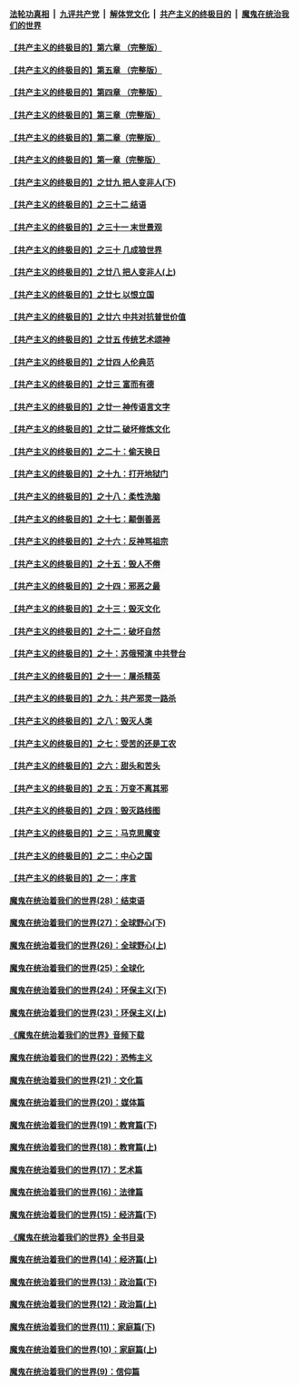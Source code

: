 

####  [法轮功真相](../../../../basic/blob/master/README.md?t=06061831) &nbsp;|&nbsp; [九评共产党](../../../../9ping.md/blob/master/README.md?t=06061831) &nbsp;|&nbsp; [解体党文化](../../../../jtdwh.md/blob/master/README.md?t=06061831)  &nbsp;|&nbsp; [共产主义的终极目的](../../../../gczydzjmd.md/blob/master/README.md?t=06061831) &nbsp;|&nbsp; [魔鬼在统治我们的世界](../../../../mgztzwmdsj.md/blob/master/README.md?t=06061831) 

#### [【共产主义的终极目的】第六章 （完整版）](../pages/nsc422/n11428913.md?t=06061831) 

#### [【共产主义的终极目的】第五章 （完整版）](../pages/nsc422/n11428912.md?t=06061831) 

#### [【共产主义的终极目的】第四章 （完整版）](../pages/nsc422/n11428907.md?t=06061831) 

#### [【共产主义的终极目的】第三章（完整版）](../pages/nsc422/n11428848.md?t=06061831) 

#### [【共产主义的终极目的】第二章（完整版）](../pages/nsc422/n11428831.md?t=06061831) 

#### [【共产主义的终极目的】第一章（完整版）](../pages/nsc422/n11417651.md?t=06061831) 

#### [【共产主义的终极目的】之廿九 把人变非人(下)](../pages/nsc422/n11344140.md?t=06061831) 

#### [【共产主义的终极目的】之三十二 结语](../pages/nsc422/n11360535.md?t=06061831) 

#### [【共产主义的终极目的】之三十一 末世景观](../pages/nsc422/n11351129.md?t=06061831) 

#### [【共产主义的终极目的】之三十 几成狼世界](../pages/nsc422/n11348280.md?t=06061831) 

#### [【共产主义的终极目的】之廿八 把人变非人(上)](../pages/nsc422/n11340492.md?t=06061831) 

#### [【共产主义的终极目的】之廿七 以恨立国](../pages/nsc422/n11336944.md?t=06061831) 

#### [【共产主义的终极目的】之廿六 中共对抗普世价值](../pages/nsc422/n11324785.md?t=06061831) 

#### [【共产主义的终极目的】之廿五 传统艺术颂神](../pages/nsc422/n11296396.md?t=06061831) 

#### [【共产主义的终极目的】之廿四 人伦典范](../pages/nsc422/n11296397.md?t=06061831) 

#### [【共产主义的终极目的】之廿三 富而有德](../pages/nsc422/n11283598.md?t=06061831) 

#### [【共产主义的终极目的】之廿一 神传语言文字](../pages/nsc422/n11263265.md?t=06061831) 

#### [【共产主义的终极目的】之廿二 破坏修炼文化](../pages/nsc422/n11245728.md?t=06061831) 

#### [【共产主义的终极目的】之二十：偷天换日](../pages/nsc422/n11238846.md?t=06061831) 

#### [【共产主义的终极目的】之十九：打开地狱门](../pages/nsc422/n11206376.md?t=06061831) 

#### [【共产主义的终极目的】之十八：柔性洗脑](../pages/nsc422/n11199994.md?t=06061831) 

#### [【共产主义的终极目的】之十七：颠倒善恶](../pages/nsc422/n11179782.md?t=06061831) 

#### [【共产主义的终极目的】之十六：反神骂祖宗](../pages/nsc422/n11166798.md?t=06061831) 

#### [【共产主义的终极目的】之十五：毁人不倦](../pages/nsc422/n11166792.md?t=06061831) 

#### [【共产主义的终极目的】之十四：邪恶之最](../pages/nsc422/n11150249.md?t=06061831) 

#### [【共产主义的终极目的】之十三：毁灭文化](../pages/nsc422/n11135227.md?t=06061831) 

#### [【共产主义的终极目的】之十二：破坏自然](../pages/nsc422/n11135214.md?t=06061831) 

#### [【共产主义的终极目的】之十：苏俄预演 中共登台](../pages/nsc422/n11118424.md?t=06061831) 

#### [【共产主义的终极目的】之十一：屠杀精英](../pages/nsc422/n11118442.md?t=06061831) 

#### [【共产主义的终极目的】之九：共产邪灵一路杀](../pages/nsc422/n11114139.md?t=06061831) 

#### [【共产主义的终极目的】之八：毁灭人类](../pages/nsc422/n11108503.md?t=06061831) 

#### [【共产主义的终极目的】之七：受苦的还是工农](../pages/nsc422/n11101809.md?t=06061831) 

#### [【共产主义的终极目的】之六：甜头和苦头](../pages/nsc422/n11096971.md?t=06061831) 

#### [【共产主义的终极目的】之五：万变不离其邪](../pages/nsc422/n11091285.md?t=06061831) 

#### [【共产主义的终极目的】之四：毁灭路线图](../pages/nsc422/n11086284.md?t=06061831) 

#### [【共产主义的终极目的】之三：马克思魔变](../pages/nsc422/n11061941.md?t=06061831) 

#### [【共产主义的终极目的】之二：中心之国](../pages/nsc422/n11047728.md?t=06061831) 

#### [【共产主义的终极目的】之一：序言](../pages/nsc422/n11086077.md?t=06061831) 

#### [魔鬼在统治着我们的世界(28)：结束语](../pages/nsc422/n10936246.md?t=06061831) 

#### [魔鬼在统治着我们的世界(27)：全球野心(下)](../pages/nsc422/n10928319.md?t=06061831) 

#### [魔鬼在统治着我们的世界(26)：全球野心(上)](../pages/nsc422/n10900318.md?t=06061831) 

#### [魔鬼在统治着我们的世界(25)：全球化](../pages/nsc422/n10788205.md?t=06061831) 

#### [魔鬼在统治着我们的世界(24)：环保主义(下)](../pages/nsc422/n10695307.md?t=06061831) 

#### [魔鬼在统治着我们的世界(23)：环保主义(上)](../pages/nsc422/n10688613.md?t=06061831) 

#### [《魔鬼在统治着我们的世界》音频下载](../pages/nsc422/n10635553.md?t=06061831) 

#### [魔鬼在统治着我们的世界(22)：恐怖主义](../pages/nsc422/n10614727.md?t=06061831) 

#### [魔鬼在统治着我们的世界(21)：文化篇](../pages/nsc422/n10597706.md?t=06061831) 

#### [魔鬼在统治着我们的世界(20)：媒体篇](../pages/nsc422/n10586579.md?t=06061831) 

#### [魔鬼在统治着我们的世界(19)：教育篇(下)](../pages/nsc422/n10564808.md?t=06061831) 

#### [魔鬼在统治着我们的世界(18)：教育篇(上)](../pages/nsc422/n10526970.md?t=06061831) 

#### [魔鬼在统治着我们的世界(17)：艺术篇](../pages/nsc422/n10499093.md?t=06061831) 

#### [魔鬼在统治着我们的世界(16)：法律篇](../pages/nsc422/n10485969.md?t=06061831) 

#### [魔鬼在统治着我们的世界(15)：经济篇(下)](../pages/nsc422/n10469975.md?t=06061831) 

#### [《魔鬼在统治着我们的世界》全书目录](../pages/nsc422/n10464261.md?t=06061831) 

#### [魔鬼在统治着我们的世界(14)：经济篇(上)](../pages/nsc422/n10457370.md?t=06061831) 

#### [魔鬼在统治着我们的世界(13)：政治篇(下)](../pages/nsc422/n10448270.md?t=06061831) 

#### [魔鬼在统治着我们的世界(12)：政治篇(上)](../pages/nsc422/n10444576.md?t=06061831) 

#### [魔鬼在统治着我们的世界(11)：家庭篇(下)](../pages/nsc422/n10440961.md?t=06061831) 

#### [魔鬼在统治着我们的世界(10)：家庭篇(上)](../pages/nsc422/n10435448.md?t=06061831) 

#### [魔鬼在统治着我们的世界(9)：信仰篇](../pages/nsc422/n10432159.md?t=06061831) 

